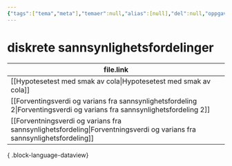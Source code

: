 ```yaml
---
{"tags":["tema","meta"],"temaer":null,"alias":[null],"del":null,"oppgave":null,"fag":null,"eksamen":null,"dg-publish":true,"title":"diskrete sannsynlighetsfordelinger","date":"2023-06-01","modified":"2023-06-01","permalink":"/temaer/diskrete-sannsynlighetsfordelinger/","dgPassFrontmatter":true}
---
```



# diskrete sannsynlighetsfordelinger
| file.link                                                                                                                   |
| --------------------------------------------------------------------------------------------------------------------------- |
| [[Hypotesetest med smak av cola\|Hypotesetest med smak av cola]]                                                         |
| [[Forventingsverdi og varians fra sannsynlighetsfordeling 2\|Forventingsverdi og varians fra sannsynlighetsfordeling 2]] |
| [[Forventningsverdi og varians fra sannsynlighetsfordeling\|Forventningsverdi og varians fra sannsynlighetsfordeling]]   |

{ .block-language-dataview}
